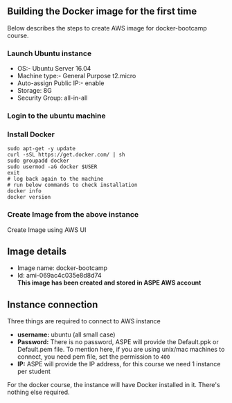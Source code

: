 ## Building the Docker image for the first time
Below describes the steps to create AWS image for docker-bootcamp course.

### Launch Ubuntu instance
- OS:- Ubuntu Server 16.04
- Machine type:- General Purpose t2.micro
- Auto-assign Public IP:- enable
- Storage: 8G
- Security Group: all-in-all

### Login to the ubuntu machine


### Install Docker
```
sudo apt-get -y update
curl -sSL https://get.docker.com/ | sh
sudo groupadd docker
sudo usermod -aG docker $USER
exit
# log back again to the machine
# run below commands to check installation
docker info
docker version
```

### Create Image from the above instance

Create Image using AWS UI

## Image details
- Image name: docker-bootcamp
- Id: ami-069ac4c035e8d8d74
<br> <b>This image has been created and stored in ASPE AWS account </b>


## Instance connection
Three things are required to connect to AWS instance

- <b>username:</b> ubuntu (all small case)
- <b>Password:</b> There is no password, ASPE will provide the Default.ppk or Default.pem file. To mention here, if you are using unix/mac machines to connect, you need pem file, set the permission to `400`
- <b>IP:</b> ASPE will provide the IP address, for this course we need 1 instance per student

For the docker course, the instance will have Docker installed in it. There's nothing else required.
